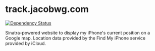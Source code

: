 # track.jacobwg.com

[![Dependency Status](https://gemnasium.com/jacobwg/track.jacobwg.com.png)](https://gemnasium.com/jacobwg/track.jacobwg.com)

Sinatra-powered website to display my iPhone's current position on a Google map.  Location data provided by the Find My iPhone service provided by iCloud.